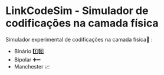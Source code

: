 # LinkCodeSim - Simulador de codificações na camada física
Simulador experimental de codificações na camada física:electric_plug: :
- Binário 1️⃣0️⃣
- Bipolar ➕➖
- Manchester 📈
